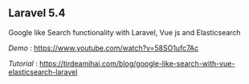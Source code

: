 ## Laravel 5.4

Google like Search functionality with Laravel, Vue js and Elasticsearch

*Demo* : https://www.youtube.com/watch?v=58SO1ufc7Ac

*Tutorial* : https://tirdeamihai.com/blog/google-like-search-with-vue-elasticsearch-laravel
